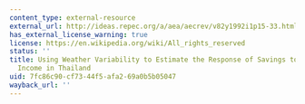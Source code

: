 ```yaml
---
content_type: external-resource
external_url: http://ideas.repec.org/a/aea/aecrev/v82y1992i1p15-33.html
has_external_license_warning: true
license: https://en.wikipedia.org/wiki/All_rights_reserved
status: ''
title: Using Weather Variability to Estimate the Response of Savings to Transitory
  Income in Thailand
uid: 7fc86c90-cf73-44f5-afa2-69a0b5b05047
wayback_url: ''
---
```

